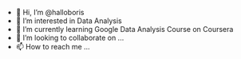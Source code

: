 - 👋 Hi, I’m @halloboris
- 👀 I’m interested in Data Analysis
- 🌱 I’m currently learning Google Data Analysis Course on Coursera
- 💞️ I’m looking to collaborate on ...
- 📫 How to reach me ...

<!---
halloboris/halloboris is a ✨ special ✨ repository because its `README.md` (this file) appears on your GitHub profile.
You can click the Preview link to take a look at your changes.
--->
